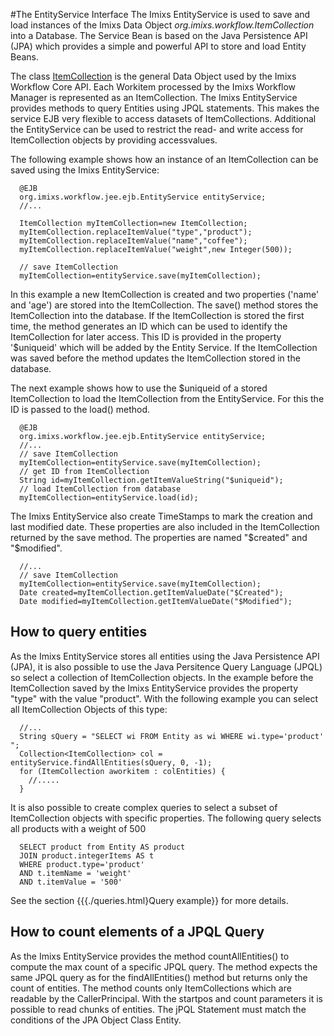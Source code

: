 #The EntityService Interface
The Imixs EntityService is used to save and load instances of the Imixs Data Object _org.imixs.workflow.ItemCollection_ into a Database. The Service Bean is based on the Java Persistence API (JPA) which provides a simple and powerful API to store and load Entity Beans. 
 
The class [ItemCollection](../core/itemcollection.html) is the general Data Object used by the Imixs Workflow Core API. Each Workitem processed by the Imixs Workflow Manager is represented as an ItemCollection. The Imixs EntityService provides methods to query Entities using JPQL statements. This makes the service EJB very flexible to access datasets of ItemCollections.  Additional the EntityService can be used to restrict the read- and write access for ItemCollection objects by providing accessvalues.

The following example shows how an instance of an ItemCollection can be saved using the Imixs EntityService:
 
	  @EJB
	  org.imixs.workflow.jee.ejb.EntityService entityService;
	  //...
	
	  ItemCollection myItemCollection=new ItemCollection;
	  myItemCollection.replaceItemValue("type","product");
	  myItemCollection.replaceItemValue("name","coffee");
	  myItemCollection.replaceItemValue("weight",new Integer(500));
	  	
	  // save ItemCollection
	  myItemCollection=entityService.save(myItemCollection);

In this example a new ItemCollection is created and two properties ('name' and 'age') are stored into the ItemCollection. The save() method stores the ItemCollection into the database. If the ItemCollection is stored the first time, the method generates an ID which can be used to identify the ItemCollection for later access. This ID is provided in the property '$uniqueid' which will be added by the Entity Service. If the ItemCollection was saved before the method updates the ItemCollection stored in the database.
  
The next example shows how to use the $uniqueid of a stored ItemCollection to load the ItemCollection from the EntityService. For this the ID is passed to the load() method.
 
	  @EJB
	  org.imixs.workflow.jee.ejb.EntityService entityService;
	  //...
	  // save ItemCollection
	  myItemCollection=entityService.save(myItemCollection);
	  // get ID from ItemCollection 
	  String id=myItemCollection.getItemValueString("$uniqueid");
	  // load ItemCollection from database
	  myItemCollection=entityService.load(id);
 
The Imixs EntityService also create TimeStamps to mark the creation and last modified date. These properties are also included in the ItemCollection returned by the save method. The properties are named "$created" and "$modified".
 
	  //...
	  // save ItemCollection
	  myItemCollection=entityService.save(myItemCollection);
	  Date created=myItemCollection.getItemValueDate("$Created");
	  Date modified=myItemCollection.getItemValueDate("$Modified");
  
## How to query entities
As the Imixs EntityService stores all entities using the Java Persistence API (JPA), it is also possible to use the Java Persitence Query Language (JPQL) so select a collection of ItemCollection objects. In the example before the ItemCollection saved by the Imixs EntityService provides the property "type" with the value "product". With the following example you can select all ItemCollection Objects of this type:
  
	  //...
	  String sQuery = "SELECT wi FROM Entity as wi WHERE wi.type='product' ";
	  Collection<ItemCollection> col = entityService.findAllEntities(sQuery, 0, -1);
	  for (ItemCollection aworkitem : colEntities) {
	    //.....
	  }

It is also possible to create complex queries to select a subset of ItemCollection objects with specific properties. The following query selects all products with a weight of 500
  
	  SELECT product from Entity AS product
	  JOIN product.integerItems AS t
	  WHERE product.type='product'
	  AND t.itemName = 'weight'
	  AND t.itemValue = '500' 
  
See the section {{{./queries.html}Query example}} for more details.

 
  
## How to count elements of a JPQL Query 
As the Imixs EntityService provides the method countAllEntities() to compute the max count of a  specific JPQL query.  The method expects the same JPQL query as for the findAllEntities() method but returns only the count of entities. The method counts only ItemCollections which are readable by the CallerPrincipal.  With the startpos and count parameters it is possible to read chunks of entities. The jPQL Statement must match the  conditions of the JPA Object Class Entity.
	
 